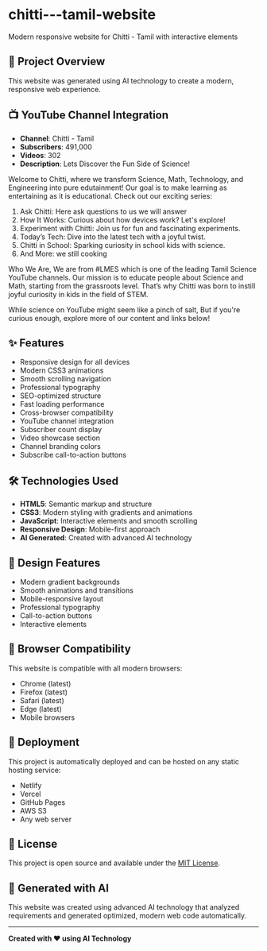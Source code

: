 # chitti---tamil-website

Modern responsive website for Chitti - Tamil with interactive elements

## 🚀 Project Overview

This website was generated using AI technology to create a modern, responsive web experience.


## 📺 YouTube Channel Integration

- **Channel**: Chitti - Tamil
- **Subscribers**: 491,000
- **Videos**: 302
- **Description**: Lets Discover the Fun Side of Science!

Welcome to Chitti, where we transform Science, Math, Technology, and Engineering into pure edutainment! Our goal is to make learning as entertaining as it is educational. Check out our exciting series:

1. Ask Chitti: Here ask questions to us we will answer
2. How It Works: Curious about how devices work? Let's explore!
3. Experiment with Chitti: Join us for fun and fascinating experiments.
4. Today’s Tech: Dive into the latest tech with a joyful twist.
5. Chitti in School: Sparking curiosity in school kids with science.
6. And More: we still cooking

Who We Are,
We are from #LMES which is one of the leading Tamil Science YouTube channels. Our mission is to educate people about Science and Math, starting from the grassroots level. That’s why Chitti was born to instill joyful curiosity in kids in the field of STEM.

While science on YouTube might seem like a pinch of salt, But if you're curious enough, explore more of our content and links below!



## ✨ Features

- Responsive design for all devices
- Modern CSS3 animations
- Smooth scrolling navigation
- Professional typography
- SEO-optimized structure
- Fast loading performance
- Cross-browser compatibility
- YouTube channel integration
- Subscriber count display
- Video showcase section
- Channel branding colors
- Subscribe call-to-action buttons

## 🛠️ Technologies Used

- **HTML5**: Semantic markup and structure
- **CSS3**: Modern styling with gradients and animations
- **JavaScript**: Interactive elements and smooth scrolling
- **Responsive Design**: Mobile-first approach
- **AI Generated**: Created with advanced AI technology

## 🎨 Design Features

- Modern gradient backgrounds
- Smooth animations and transitions
- Mobile-responsive layout
- Professional typography
- Call-to-action buttons
- Interactive elements

## 📱 Browser Compatibility

This website is compatible with all modern browsers:
- Chrome (latest)
- Firefox (latest)
- Safari (latest)
- Edge (latest)
- Mobile browsers

## 🚀 Deployment

This project is automatically deployed and can be hosted on any static hosting service:
- Netlify
- Vercel
- GitHub Pages
- AWS S3
- Any web server

## 📄 License

This project is open source and available under the [MIT License](LICENSE).

## 🤖 Generated with AI

This website was created using advanced AI technology that analyzed requirements and generated optimized, modern web code automatically.

---

**Created with ❤️ using AI Technology**
